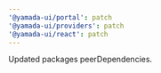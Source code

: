 ```yaml
---
'@yamada-ui/portal': patch
'@yamada-ui/providers': patch
'@yamada-ui/react': patch
---
```


Updated packages peerDependencies.
